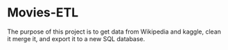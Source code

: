 # Movies-ETL

The purpose of this project is to get data from Wikipedia and kaggle, clean it merge it, and export it to a new SQL database.